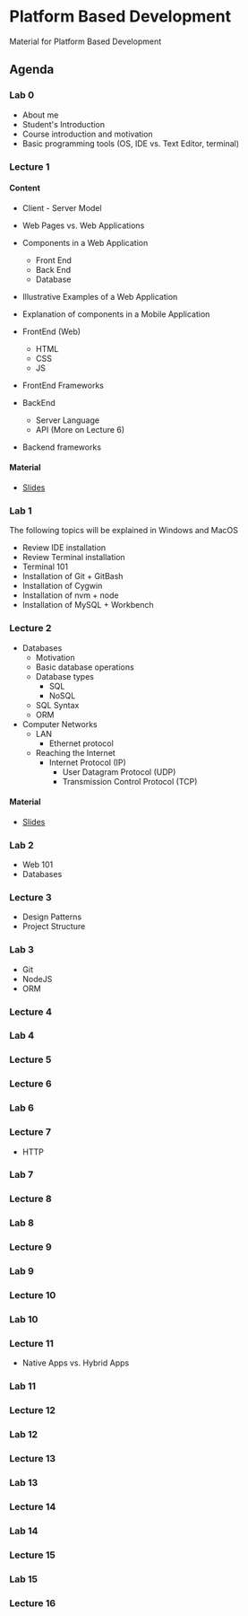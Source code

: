 # Platform Based Development
Material for Platform Based Development

## Agenda

### Lab 0

- About me
- Student's Introduction
- Course introduction and motivation
- Basic programming tools (OS, IDE vs. Text Editor, terminal)

### Lecture 1

#### Content

- Client - Server Model

- Web Pages vs. Web Applications

- Components in a Web Application
  - Front End
  - Back End
  - Database

- Illustrative Examples of a Web Application

- Explanation of components in a Mobile Application

- FrontEnd (Web)
  - HTML
  - CSS
  - JS
- FrontEnd Frameworks

- BackEnd
  - Server Language
  - API (More on Lecture 6)
- Backend frameworks


#### Material

- [Slides](./Lectures/Lecture1/Lecture1.pdf)

### Lab 1

The following topics will be explained in Windows and MacOS

- Review IDE installation
- Review Terminal installation
- Terminal 101
- Installation of Git + GitBash
- Installation of Cygwin
- Installation of nvm + node
- Installation of MySQL + Workbench

### Lecture 2

- Databases
  - Motivation
  - Basic database operations
  - Database types
    - SQL
    - NoSQL
  - SQL Syntax
  - ORM 
- Computer Networks
  - LAN
    - Ethernet protocol
  - Reaching the Internet
    - Internet Protocol (IP)
      - User Datagram Protocol (UDP)
      - Transmission Control Protocol (TCP)


#### Material

- [Slides](./Lectures/Lecture2/Lecture2.pdf)

### Lab 2

- Web 101
- Databases

### Lecture 3

- Design Patterns
- Project Structure

### Lab 3

- Git
- NodeJS
- ORM

### Lecture 4
### Lab 4
### Lecture 5
### Lecture 6
### Lab 6
### Lecture 7

- HTTP
<!-- https://www.youtube.com/watch?v=guvsH5OFizE&list=PLH2l6uzC4UEW0s7-KewFLBC1D0l6XRfye&index=31 -->

### Lab 7
### Lecture 8
### Lab 8
### Lecture 9
### Lab 9
### Lecture 10
### Lab 10
### Lecture 11

- Native Apps vs. Hybrid Apps

### Lab 11
### Lecture 12
### Lab 12
### Lecture 13
### Lab 13
### Lecture 14
### Lab 14
### Lecture 15
### Lab 15
### Lecture 16
